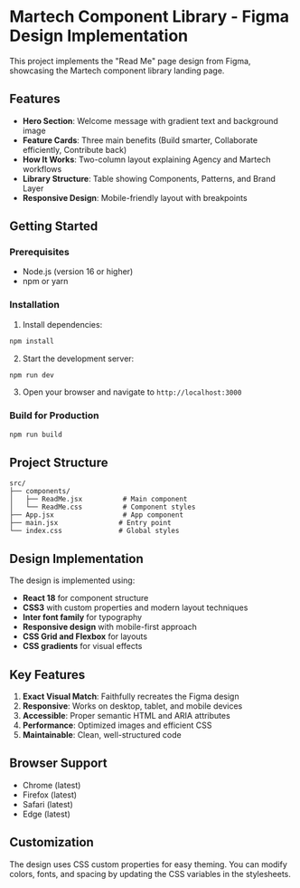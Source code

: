 # Martech Component Library - Figma Design Implementation

This project implements the "Read Me" page design from Figma, showcasing the Martech component library landing page.

## Features

- **Hero Section**: Welcome message with gradient text and background image
- **Feature Cards**: Three main benefits (Build smarter, Collaborate efficiently, Contribute back)
- **How It Works**: Two-column layout explaining Agency and Martech workflows
- **Library Structure**: Table showing Components, Patterns, and Brand Layer
- **Responsive Design**: Mobile-friendly layout with breakpoints

## Getting Started

### Prerequisites

- Node.js (version 16 or higher)
- npm or yarn

### Installation

1. Install dependencies:
```bash
npm install
```

2. Start the development server:
```bash
npm run dev
```

3. Open your browser and navigate to `http://localhost:3000`

### Build for Production

```bash
npm run build
```

## Project Structure

```
src/
├── components/
│   ├── ReadMe.jsx          # Main component
│   └── ReadMe.css          # Component styles
├── App.jsx                 # App component
├── main.jsx               # Entry point
└── index.css              # Global styles
```

## Design Implementation

The design is implemented using:
- **React 18** for component structure
- **CSS3** with custom properties and modern layout techniques
- **Inter font family** for typography
- **Responsive design** with mobile-first approach
- **CSS Grid and Flexbox** for layouts
- **CSS gradients** for visual effects

## Key Features

1. **Exact Visual Match**: Faithfully recreates the Figma design
2. **Responsive**: Works on desktop, tablet, and mobile devices
3. **Accessible**: Proper semantic HTML and ARIA attributes
4. **Performance**: Optimized images and efficient CSS
5. **Maintainable**: Clean, well-structured code

## Browser Support

- Chrome (latest)
- Firefox (latest)
- Safari (latest)
- Edge (latest)

## Customization

The design uses CSS custom properties for easy theming. You can modify colors, fonts, and spacing by updating the CSS variables in the stylesheets.
